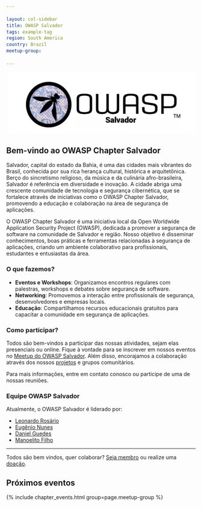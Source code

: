 ```yaml
---

layout: col-sidebar
title: OWASP Salvador
tags: example-tag
region: South America
country: Brazil
meetup-group:

---
```


<img src=assets/images/owasp_ssa.png></img>
## Bem-vindo ao OWASP Chapter Salvador
Salvador, capital do estado da Bahia, é uma das cidades mais vibrantes do Brasil, conhecida por sua rica herança cultural, histórica e arquitetônica. Berço do sincretismo religioso, da música e da culinária afro-brasileira, Salvador é referência em diversidade e inovação. A cidade abriga uma crescente comunidade de tecnologia e segurança cibernética, que se fortalece através de iniciativas como o OWASP Chapter Salvador, promovendo a educação e colaboração na área de segurança de aplicações.

O OWASP Chapter Salvador é uma iniciativa local da Open Worldwide Application Security Project (OWASP), dedicada a promover a segurança de software na comunidade de Salvador e região. Nosso objetivo é disseminar conhecimentos, boas práticas e ferramentas relacionadas à segurança de aplicações, criando um ambiente colaborativo para profissionais, estudantes e entusiastas da área.

### O que fazemos?

- **Eventos e Workshops**: Organizamos encontros regulares com palestras, workshops e debates sobre segurança de software.
- **Networking**: Promovemos a interação entre profissionais de segurança, desenvolvedores e empresas locais.
- **Educação**: Compartilhamos recursos educacionais gratuitos para capacitar a comunidade em segurança de aplicações.

### Como participar?

Todos são bem-vindos a participar das nossas atividades, sejam elas presenciais ou online. Fique à vontade para se inscrever em nossos eventos no [Meetup do OWASP Salvador](https://www.meetup.com/OWASP-Salvador/). Além disso, encorajamos a colaboração através dos nossos [projetos](https://owasp.org/projects/) e grupos comunitários.

Para mais informações, entre em contato conosco ou participe de uma de nossas reuniões.

### Equipe OWASP Salvador
Atualmente, o OWASP Salvador é liderado por:
* [Leonardo Rosário](mailto:leonardo.rosario@owasp.org)
* [Eugênio Nunes](mailto:eugenio.nunes@owasp.org)
* [Daniel Guedes](mailto:daniel.guedes@owasp.org)
* [Manoelito Filho](mailto:manoelito.filho@owasp.org)


---------------------
Todos são bem vindos, quer colaborar?
 [Seja membro](/membership/) ou realize uma [doação](/donate/).

Próximos eventos <!-- You should keep this section as it will populate your meetup events -->
---------------------
{% include chapter_events.html group=page.meetup-group %}